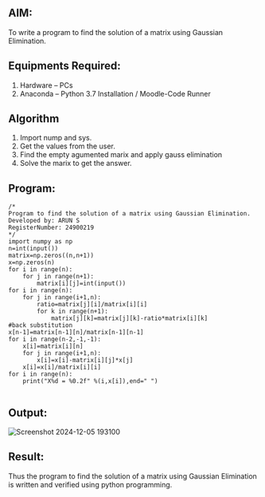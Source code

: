 
## AIM:
To write a program to find the solution of a matrix using Gaussian Elimination.

## Equipments Required:
1. Hardware – PCs
2. Anaconda – Python 3.7 Installation / Moodle-Code Runner

## Algorithm
1. Import nump and sys.
2. Get the values from the user.
3. Find the empty agumented marix and apply gauss elimination
4. Solve the marix to get the answer.

## Program:
```
/*
Program to find the solution of a matrix using Gaussian Elimination.
Developed by: ARUN S
RegisterNumber: 24900219
*/
import numpy as np
n=int(input())
matrix=np.zeros((n,n+1))
x=np.zeros(n)
for i in range(n):
    for j in range(n+1):
        matrix[i][j]=int(input())
for i in range(n):
    for j in range(i+1,n):
        ratio=matrix[j][i]/matrix[i][i]
        for k in range(n+1):
            matrix[j][k]=matrix[j][k]-ratio*matrix[i][k]
#back substitution
x[n-1]=matrix[n-1][n]/matrix[n-1][n-1]
for i in range(n-2,-1,-1):
    x[i]=matrix[i][n]
    for j in range(i+1,n):
        x[i]=x[i]-matrix[i][j]*x[j]
    x[i]=x[i]/matrix[i][i]
for i in range(n):
    print("X%d = %0.2f" %(i,x[i]),end=" ")


```


## Output:
![Screenshot 2024-12-05 193100](https://github.com/user-attachments/assets/cee53f4c-a6c5-4219-8a68-113f04ee2156)




## Result:
Thus the program to find the solution of a matrix using Gaussian Elimination is written and verified using python programming.

